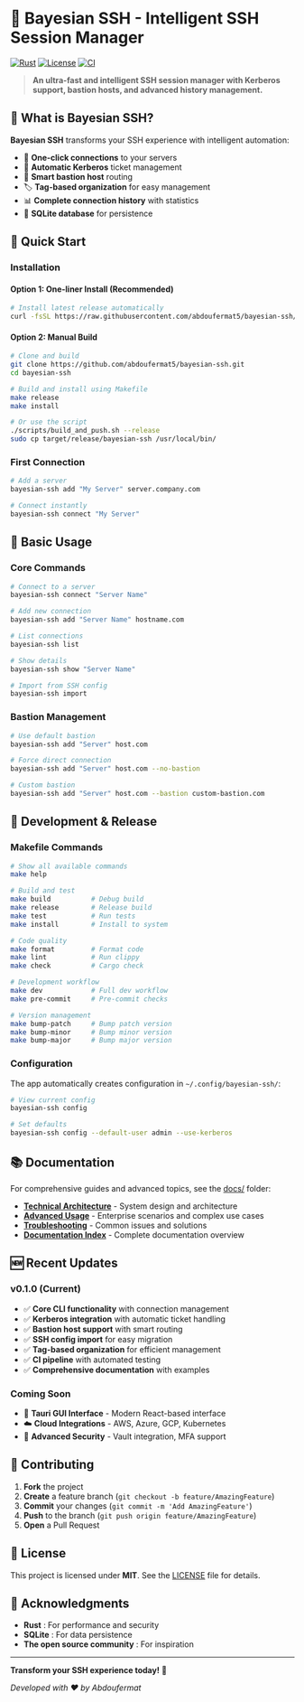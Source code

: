 # 🚀 Bayesian SSH - Intelligent SSH Session Manager

[![Rust](https://img.shields.io/badge/Rust-1.70+-blue.svg)](https://rustup.rs/)
[![License](https://img.shields.io/badge/License-MIT-green.svg)](LICENSE)
[![CI](https://github.com/abdoufermat5/bayesian-ssh/workflows/CI/badge.svg)](https://github.com/abdoufermat5/bayesian-ssh/actions/workflows/ci.yml)

> **An ultra-fast and intelligent SSH session manager with Kerberos support, bastion hosts, and advanced history management.**

## 🎯 What is Bayesian SSH?

**Bayesian SSH** transforms your SSH experience with intelligent automation:

- 🚀 **One-click connections** to your servers
- 🔐 **Automatic Kerberos** ticket management
- 🚪 **Smart bastion host** routing
- 🏷️ **Tag-based organization** for easy management
- 📊 **Complete connection history** with statistics
- 💾 **SQLite database** for persistence

## 🚀 Quick Start

### Installation

#### Option 1: One-liner Install (Recommended)
```bash
# Install latest release automatically
curl -fsSL https://raw.githubusercontent.com/abdoufermat5/bayesian-ssh/main/install.sh | bash
```

#### Option 2: Manual Build
```bash
# Clone and build
git clone https://github.com/abdoufermat5/bayesian-ssh.git
cd bayesian-ssh

# Build and install using Makefile
make release
make install

# Or use the script
./scripts/build_and_push.sh --release
sudo cp target/release/bayesian-ssh /usr/local/bin/
```

### First Connection
```bash
# Add a server
bayesian-ssh add "My Server" server.company.com

# Connect instantly
bayesian-ssh connect "My Server"
```

## 📖 Basic Usage

### Core Commands
```bash
# Connect to a server
bayesian-ssh connect "Server Name"

# Add new connection
bayesian-ssh add "Server Name" hostname.com

# List connections
bayesian-ssh list

# Show details
bayesian-ssh show "Server Name"

# Import from SSH config
bayesian-ssh import
```

### Bastion Management
```bash
# Use default bastion
bayesian-ssh add "Server" host.com

# Force direct connection
bayesian-ssh add "Server" host.com --no-bastion

# Custom bastion
bayesian-ssh add "Server" host.com --bastion custom-bastion.com
```

## 🔧 Development & Release

### Makefile Commands
```bash
# Show all available commands
make help

# Build and test
make build          # Debug build
make release        # Release build
make test           # Run tests
make install        # Install to system

# Code quality
make format         # Format code
make lint           # Run clippy
make check          # Cargo check

# Development workflow
make dev            # Full dev workflow
make pre-commit     # Pre-commit checks

# Version management
make bump-patch     # Bump patch version
make bump-minor     # Bump minor version
make bump-major     # Bump major version
```

### Configuration

The app automatically creates configuration in `~/.config/bayesian-ssh/`:

```bash
# View current config
bayesian-ssh config

# Set defaults
bayesian-ssh config --default-user admin --use-kerberos
```

## 📚 Documentation

For comprehensive guides and advanced topics, see the [docs/](docs/) folder:

- **[Technical Architecture](docs/technical-architecture.md)** - System design and architecture
- **[Advanced Usage](docs/advanced-usage.md)** - Enterprise scenarios and complex use cases  
- **[Troubleshooting](docs/troubleshooting.md)** - Common issues and solutions
- **[Documentation Index](docs/README.md)** - Complete documentation overview

## 🆕 Recent Updates

### v0.1.0 (Current)
- ✅ **Core CLI functionality** with connection management
- ✅ **Kerberos integration** with automatic ticket handling
- ✅ **Bastion host support** with smart routing
- ✅ **SSH config import** for easy migration
- ✅ **Tag-based organization** for efficient management
- ✅ **CI pipeline** with automated testing
- ✅ **Comprehensive documentation** with examples

### Coming Soon
- 🎨 **Tauri GUI Interface** - Modern React-based interface
- ☁️ **Cloud Integrations** - AWS, Azure, GCP, Kubernetes
- 🔐 **Advanced Security** - Vault integration, MFA support

## 🤝 Contributing

1. **Fork** the project
2. **Create** a feature branch (`git checkout -b feature/AmazingFeature`)
3. **Commit** your changes (`git commit -m 'Add AmazingFeature'`)
4. **Push** to the branch (`git push origin feature/AmazingFeature`)
5. **Open** a Pull Request

## 📄 License

This project is licensed under **MIT**. See the [LICENSE](LICENSE) file for details.

## 🙏 Acknowledgments

- **Rust** : For performance and security
- **SQLite** : For data persistence
- **The open source community** : For inspiration

---

**Transform your SSH experience today!** 🎯

*Developed with ❤️ by Abdoufermat*
